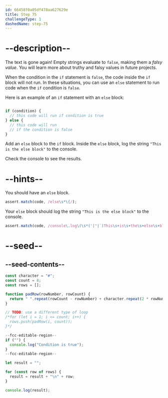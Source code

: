 ```yaml
---
id: 66458f0a05df478aa627629e
title: Step 75
challengeType: 1
dashedName: step-75
---
```


# --description--

The text is gone again! Empty strings evaluate to `false`, making them a <dfn>falsy value</dfn>. You will learn more about truthy and falsy values in future projects.

When the condition in the `if` statement is `false`, the code inside the `if` block will not run. In these situations, you can use an `else` statement to run code when the `if` condition is `false`. 

Here is an example of an `if` statement with an `else` block:

```js

if (condition) {
  // this code will run if condition is true
} else {
  // this code will run 
  // if the condition is false
}
```

Add an `else` block to the `if` block. Inside the `else` block, log the string `"This is the else block"` to the console.

Check the console to see the results.

# --hints--

You should have an `else` block.

```js
assert.match(code, /else\s*\{/);
```

Your `else` block should log the string `"This is the else block"` to the console.

```js
assert.match(code, /console\.log\(\s*('|"|`)This\s+is\s+the\s+else\s+block\1\s*\)/);
```

# --seed--

## --seed-contents--

```js
const character = "#";
const count = 8;
const rows = [];

function padRow(rowNumber, rowCount) {
  return " ".repeat(rowCount - rowNumber) + character.repeat(2 * rowNumber - 1) + " ".repeat(rowCount - rowNumber);
}

// TODO: use a different type of loop
/*for (let i = 1; i <= count; i++) {
  rows.push(padRow(i, count));
}*/

--fcc-editable-region--
if ("") {
  console.log("Condition is true");
}
--fcc-editable-region--

let result = "";

for (const row of rows) {
  result = result + "\n" + row;
}

console.log(result);
```
